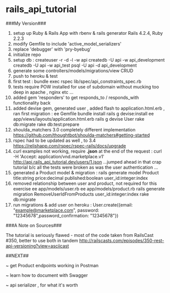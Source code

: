 # rails_api_tutorial

###My Version###

  1. setup up Ruby & Rails App with rbenv & rails generator
  Rails 4.2.4, Ruby 2.2.3
  2. modify Gemfile to include 'active_model_serializers'
  3. replace 'debugger' with 'pry-byebug'
  3. initialize repo
  4. setup db :
        createuser -r -d -l -w api 
        createdb -U api -w api_development 
        createdb -U api -w api_test 
        psql -U api -d api_development 
  5. generate some controllers/models/migrations/view CRUD
  6. push to heroku & test 
  7. first test : bundle exec rspec lib/spec/api_constraints_spec.rb
  8. tests require POW installed for use of subdomain without mucking too deep in apache , nginx etc ...
  9. added gem 'responders' to get responds_to / responds_with functionality back
  10. added devise gem, generated user , added flash to application.html.erb , ran first migration :
      ee Gemfile
      bundle install 
      rails g devise:install 
      ee app/views/layouts/application.html.erb 
      rails g devise User 
      rake db:migrate 
      rake db:test:prepare
  11. shoulda_matchers 3.0 completely different implementation
       https://github.com/thoughtbot/shoulda-matchers#getting-started
  12. rspec had to be updated as well , to 3.4
      https://relishapp.com/rspec/rspec-rails/docs/upgrade
  13. curl examples not working, require **.json** at the end of the request :
      curl -H 'Accept: application/vnd.marketplace.v1' http://api.rails_api_tutorial.dev/users/1.json 
  ...jumped ahead in that crap tutorial b/c all the tests were broken as was the user authentication ...
  14. generated a Product model & migration : 
       rails generate model Product  title:string price:decimal published:boolean  user_id:integer:index
  15. removed relationship between user and product, not required for this exercise
      ee app/models/user.rb 
      ee app/models/product.rb 
      rails generate migration RemoveUserIdFromProducts user_id:integer:index
      rake db:migrate 
  16. run migrations & add user on heroku :
      User.create({email: "example@marketplace.com", password: "12345678",password_confirmation: "12345678"})
      
###A Note on Sources###

The tutorial is seriously flawed - most of the code taken from RailsCast #350, better to use both in tandem 
http://railscasts.com/episodes/350-rest-api-versioning?view=asciicast

##NEXT##

~ get Product endpoints working in Postman

~ learn how to document with Swagger 

~ api serializer , for what it's worth 

